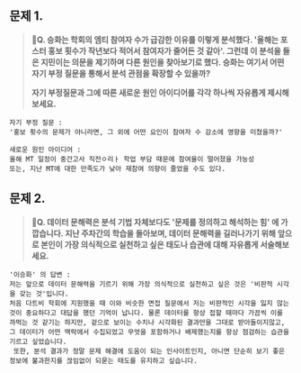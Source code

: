 ## 문제 1.

> **🧚Q. 승화는 학회의 엠티 참여자 수가 급감한 이유를 이렇게 분석했다. '올해는 포스터 홍보 횟수가 작년보다 적어서 참여자가 줄어든 것 같아'. 그런데 이 분석을 들은 지민이는 의문을 제기하며 다른 원인을 찾아보기로 했다. 승화는 여기서 어떤 자기 부정 질문을 통해서 분석 관점을 확장할 수 있을까?**
>
> **자기 부정질문과 그에 따른 새로운 원인 아이디어를 각각 하나씩 자유롭게 제시해보세요.**



```
자기 부정 질문 :
'홍보 횟수의 문제가 아니라면, 그 외에 어떤 요인이 참여자 수 감소에 영향을 미쳤을까?'

새로운 원인 아이디어 :
올해 MT 일정이 중간고사 직전ㅇ리ㅏ 학업 부담 때문에 참여율이 떨어졌을 가능성 
또는, 지난 MT에 대한 만족도가 낮아 재참여 의향이 줄었을 수도 있다. 
```



## 문제 2.

> **🧚Q. 데이터 문해력은 분석 기법 자체보다도 '문제를 정의하고 해석하는 힘' 에 가깝습니다. 지난 주차간의 학습을 돌아보며, 데이터 문해력을 길러나가기 위해 앞으로 본인이 가장 의식적으로 실천하고 싶은 태도나 습관에 대해 자유롭게 서술해보세요.**



~~~
'이승화' 의 답변 :
저는 앞으로 데이터 문해력을 기르기 위해 가장 의식적으로 실천하고 싶은 것은 '비판적 시각을 갖는 것'입니다. 
처음 다트비 학회에 지원했을 때 이와 비슷한 면접 질문에서 저는 비판적인 시각을 잃지 않는 것이 중요하다고 대답을 했던 기억이 납니다. 물론 데이터를 항상 접할 때마다 가끔씩 이를 까먹는 것 같기는 하지만, 겉으로 보이는 수치나 시각화된 결과만을 그대로 받아들이지않고, 그 데이터가 어떤 맥락에서 수집되었고 무엇을 포함하거나 배제했는지를 항상 점검하는 습관을 기르고 싶었습니다. 
 또한, 분석 결과가 정말 문제 해결에 도움이 되는 인사이트인지, 아니면 단순히 보기 좋은 정보에 불과한지를 끊임없이 되묻는 태도를 유지하고 싶습니다. 
~~~


